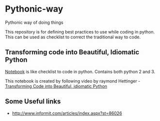 # Pythonic-way
Pythonic way of doing things

This repository is for defining best practices to use while coding in python. 
This can be used as checklist to correct the traditional way to code.

## Transforming code into Beautiful, Idiomatic Python

[Notebook](https://github.com/samarthgr/Pythonic-way/blob/master/Transforming%20Code%20Into%20Beautiful%2C%20Idiomatic%20Python.ipynb)
 is like checklist to code in python. Contains both python 2 and 3.


This notebook is created by following video by raymond Hettinger - [Transforming Code into Beautiful, idiomatic Python](https://youtu.be/OSGv2VnC0go)

## Some Useful links

* http://www.informit.com/articles/index.aspx?st=86026
